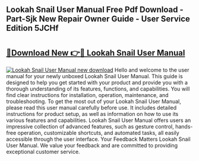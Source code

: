 ## Lookah Snail User Manual Free Pdf Download - Part-Sjk New Repair Owner Guide - User Service Edition 5JCHf

# <h2><a href="http://bc21229.oget.top/?id=Lookah+Snail+User+Manual">🔗Download New 👉🔴 Lookah Snail User Manual</a></h2>

[![Lookah Snail User Manual new download](https://i.imgur.com/5g1atiW.png)](http://bc21229.oget.top/?id=Lookah+Snail+User+Manual)
Hello and welcome to the user manual for your newly unboxed Lookah Snail User Manual. This guide is designed to help you get started with your product and provide you with a thorough understanding of its features, functions, and capabilities. You will find clear instructions for installation, operation, maintenance, and troubleshooting. To get the most out of your Lookah Snail User Manual, please read this user manual carefully before use. It includes detailed instructions for product setup, as well as information on how to use its various features and capabilities. Lookah Snail User Manual offers users an impressive collection of advanced features, such as gesture control, hands-free operation, customizable shortcuts, and automated tasks, all easily accessible through the user interface. Your Feedback Matters Lookah Snail User Manual. We value your feedback and are committed to providing exceptional customer service.
